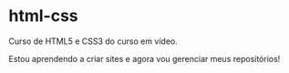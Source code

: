 # html-css
 Curso de HTML5 e CSS3 do curso em vídeo.

 Estou aprendendo a criar sites e agora vou gerenciar meus repositórios!
